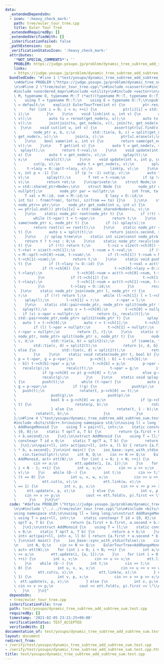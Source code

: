 ```yaml
---
data:
  _extendedDependsOn:
  - icon: ':heavy_check_mark:'
    path: tree/euler_tour_tree.cpp
    title: Euler Tour Tree
  _extendedRequiredBy: []
  _extendedVerifiedWith: []
  _isVerificationFailed: false
  _pathExtension: cpp
  _verificationStatusIcon: ':heavy_check_mark:'
  attributes:
    '*NOT_SPECIAL_COMMENTS*': ''
    PROBLEM: https://judge.yosupo.jp/problem/dynamic_tree_subtree_add_subtree_sum
    links:
    - https://judge.yosupo.jp/problem/dynamic_tree_subtree_add_subtree_sum
  bundledCode: "#line 1 \"test/yosupo/dynamic_tree_subtree_add_subtree_sum.test.cpp\"\
    \n#define PROBLEM \"https://judge.yosupo.jp/problem/dynamic_tree_subtree_add_subtree_sum\"\
    \n\n#line 2 \"tree/euler_tour_tree.cpp\"\n#include <cassert>\n#include <memory>\n\
    #include <unordered_map>\n#include <utility>\n#include <vector>\n\ntemplate <typename\
    \ M, typename O, typename M::T (*act)(typename M::T, typename O::T)>\nclass EulerTourTree{\n\
    \    using T = typename M::T;\n    using E = typename O::T;\n\npublic:\n    EulerTourTree()\
    \ = default;\n    explicit EulerTourTree(int n) {\n        ptr.resize(n);\n  \
    \      for (int i = 0; i < n; ++i) {\n            ptr[i][i] = std::make_shared<Node>(i,\
    \ i);\n        }\n    }\n\n    void link(int u, int v) {\n        assert(!same(u,\
    \ v));\n        auto tu = reroot(get_node(u, u));\n        auto tv = reroot(get_node(v,\
    \ v));\n        join(join(tu, get_node(u, v)), join(tv, get_node(v, u)));\n  \
    \  }\n\n    void cut(int u, int v) {\n        assert(ptr[u].find(v) != ptr[u].end());\n\
    \        node_ptr a, b, c;\n        std::tie(a, b, c) = split(get_node(u, v),\
    \ get_node(v, u));\n        join(a, c);\n        ptr[u].erase(v);\n        ptr[v].erase(u);\n\
    \    }\n\n    bool same(int u, int v) {\n        return same(get_node(u, u), get_node(v,\
    \ v));\n    }\n\n    T get(int v) {\n        auto t = get_node(v, v);\n      \
    \  splay(t);\n        return t->val;\n    }\n\n    void update(int v, const T&\
    \ x) {\n        auto t = get_node(v, v);\n        splay(t);\n        t->val =\
    \ x;\n        recalc(t);\n    }\n\n    void update(int v, int p, const E& x) {\n\
    \        cut(p, v);\n        auto t = get_node(v, v);\n        splay(t);\n   \
    \     t->lazy = O::op(t->lazy, x);\n        link(p, v);\n    }\n\n    T fold(int\
    \ v, int p = -1) {\n        if (p != -1) cut(p, v);\n        auto t = get_node(v,\
    \ v);\n        splay(t);\n        T ret = t->sum;\n        if (p != -1) link(p,\
    \ v);\n        return ret;\n    }\n\nprivate:\n    struct Node;\n    using node_ptr\
    \ = std::shared_ptr<Node>;\n\n    struct Node {\n        node_ptr ch[2] = {nullptr,\
    \ nullptr};\n        node_ptr par = nullptr;\n        int from, to, sz;\n    \
    \    T val = M::id, sum = M::id;\n        E lazy = O::id;\n        Node(int from,\
    \ int to) : from(from), to(to), sz(from == to) {}\n    };\n\n    std::vector<std::unordered_map<int,\
    \ node_ptr>> ptr;\n\n    node_ptr get_node(int u, int v) {\n        if (ptr[u].find(v)\
    \ == ptr[u].end()) ptr[u][v] = std::make_shared<Node>(u, v);\n        return ptr[u][v];\n\
    \    }\n\n    static node_ptr root(node_ptr t) {\n        if (!t) return nullptr;\n\
    \        while (t->par) t = t->par;\n        return t;\n    }\n\n    static bool\
    \ same(node_ptr s, node_ptr t) {\n        if (s) splay(s);\n        if (t) splay(t);\n\
    \        return root(s) == root(t);\n    }\n\n    static node_ptr reroot(node_ptr\
    \ t) {\n        auto s = split(t);\n        return join(s.second, s.first);\n\
    \    }\n\n    // splay tree\n\n    static int size(const node_ptr& t) {\n    \
    \    return t ? t->sz : 0;\n    }\n\n    static node_ptr recalc(const node_ptr&\
    \ t) {\n        if (!t) return t;\n        t->sz = size(t->ch[0]) + (t->from ==\
    \ t->to) + size(t->ch[1]);\n        t->sum = t->val;\n        if (t->ch[0]) t->sum\
    \ = M::op(t->ch[0]->sum, t->sum);\n        if (t->ch[1]) t->sum = M::op(t->sum,\
    \ t->ch[1]->sum);\n        return t;\n    }\n\n    static void push(const node_ptr&\
    \ t) {\n        if (t->lazy != O::id) {\n            t->val = act(t->val, t->lazy);\n\
    \            if (t->ch[0]) {\n                t->ch[0]->lazy = O::op(t->ch[0]->lazy,\
    \ t->lazy);\n                t->ch[0]->sum = act(t->ch[0]->sum, t->lazy);\n  \
    \          }\n            if (t->ch[1]) {\n                t->ch[1]->lazy = O::op(t->ch[1]->lazy,\
    \ t->lazy);\n                t->ch[1]->sum = act(t->ch[1]->sum, t->lazy);\n  \
    \          }\n            t->lazy = O::id;\n        }\n        recalc(t);\n  \
    \  }\n\n    static node_ptr join(node_ptr l, node_ptr r) {\n        if (!l) return\
    \ r;\n        if (!r) return l;\n        while (l->ch[1]) l = l->ch[1];\n    \
    \    splay(l);\n        l->ch[1] = r;\n        r->par = l;\n        return recalc(l);\n\
    \    }\n\n    static std::pair<node_ptr, node_ptr> split(node_ptr t) {\n     \
    \   splay(t);\n        auto s = t->ch[0];\n        t->ch[0] = nullptr;\n     \
    \   if (s) s->par = nullptr;\n        return {s, recalc(t)};\n    }\n\n    static\
    \ std::pair<node_ptr,node_ptr> split2(node_ptr t) {\n        splay(t);\n     \
    \   auto l = t->ch[0];\n        auto r = t->ch[1];\n        t->ch[0] = nullptr;\n\
    \        if (l) l->par = nullptr;\n        t->ch[1] = nullptr;\n        if (r)\
    \ r->par = nullptr;\n        return {l, r};\n    }\n\n    static std::tuple<node_ptr,\
    \ node_ptr, node_ptr> split(node_ptr s, node_ptr t) {\n        node_ptr a, b,\
    \ c, d;\n        std::tie(a, b) = split2(s);\n        if (same(a, t)) {\n    \
    \        std::tie(c, d) = split2(t);\n            return {c, d, b};\n        }\
    \ else {\n            std::tie(c, d) = split2(t);\n            return {a, c, d};\n\
    \        }\n    }\n\n    static void rotate(node_ptr t, bool b) {\n        node_ptr\
    \ p = t->par, g = p->par;\n        p->ch[1 - b] = t->ch[b];\n        if (p->ch[1\
    \ - b]) t->ch[b]->par = p;\n        t->ch[b] = p;\n        p->par = t;\n     \
    \   recalc(p);\n        recalc(t);\n        t->par = g;\n        if (t->par) {\n\
    \            if (g->ch[0] == p) g->ch[0] = t;\n            else g->ch[1] = t;\n\
    \            recalc(g);\n        }\n    }\n\n    static void splay(node_ptr t)\
    \ {\n        push(t);\n        while (t->par) {\n            auto p = t->par,\
    \ g = p->par;\n            if (!g) {\n                push(p);\n             \
    \   push(t);\n                rotate(t, p->ch[0] == t);\n            } else {\n\
    \                push(g);\n                push(p);\n                push(t);\n\
    \                bool b = g->ch[0] == p;\n                if (p->ch[1 - b] ==\
    \ t) {\n                    rotate(p, b);\n                    rotate(t, b);\n\
    \                } else {\n                    rotate(t, 1 - b);\n           \
    \         rotate(t, b);\n                }\n            }\n        }\n    }\n\
    };\n#line 4 \"test/yosupo/dynamic_tree_subtree_add_subtree_sum.test.cpp\"\n\n\
    #include <bits/stdc++.h>\nusing namespace std;\n\nusing ll = long long;\n\nstruct\
    \ AddRangeMonoid {\n    using T = pair<ll, int>;\n    static constexpr T id =\
    \ {0, 0};\n    static T op(T a, T b) {\n        return {a.first + b.first, a.second\
    \ + b.second};\n    }\n};\n\nstruct AddMonoid {\n    using T = ll;\n    static\
    \ constexpr T id = 0;\n    static T op(T a, T b) {\n        return a + b;\n  \
    \  }\n};\n\npair<ll, int> act(pair<ll, int> a, ll b) { return {a.first + a.second\
    \ * b, a.second}; }\n\nint main() {\n    ios_base::sync_with_stdio(false);\n \
    \   cin.tie(nullptr);\n\n    int N, Q;\n    cin >> N >> Q;\n    EulerTourTree<AddRangeMonoid,\
    \ AddMonoid, act> ett(N);\n    for (int i = 0; i < N; ++i) {\n        int a;\n\
    \        cin >> a;\n        ett.update(i, {a, 1});\n    }\n    for (int i = 0;\
    \ i < N - 1; ++i) {\n        int u, v;\n        cin >> u >> v;\n        ett.link(u,\
    \ v);\n    }\n    while (Q--) {\n        int t;\n        cin >> t;\n        if\
    \ (t == 0) {\n            int u, v, w, x;\n            cin >> u >> v >> w >> x;\n\
    \            ett.cut(u, v);\n            ett.link(w, x);\n        } else if (t\
    \ == 1) {\n            int v, p, x;\n            cin >> v >> p >> x;\n       \
    \     ett.update(v, p, x);\n        } else {\n            int v, p;\n        \
    \    cin >> v >> p;\n            cout << ett.fold(v, p).first << \"\\n\";\n  \
    \      }\n    }\n}\n"
  code: "#define PROBLEM \"https://judge.yosupo.jp/problem/dynamic_tree_subtree_add_subtree_sum\"\
    \n\n#include \"../../tree/euler_tour_tree.cpp\"\n\n#include <bits/stdc++.h>\n\
    using namespace std;\n\nusing ll = long long;\n\nstruct AddRangeMonoid {\n   \
    \ using T = pair<ll, int>;\n    static constexpr T id = {0, 0};\n    static T\
    \ op(T a, T b) {\n        return {a.first + b.first, a.second + b.second};\n \
    \   }\n};\n\nstruct AddMonoid {\n    using T = ll;\n    static constexpr T id\
    \ = 0;\n    static T op(T a, T b) {\n        return a + b;\n    }\n};\n\npair<ll,\
    \ int> act(pair<ll, int> a, ll b) { return {a.first + a.second * b, a.second};\
    \ }\n\nint main() {\n    ios_base::sync_with_stdio(false);\n    cin.tie(nullptr);\n\
    \n    int N, Q;\n    cin >> N >> Q;\n    EulerTourTree<AddRangeMonoid, AddMonoid,\
    \ act> ett(N);\n    for (int i = 0; i < N; ++i) {\n        int a;\n        cin\
    \ >> a;\n        ett.update(i, {a, 1});\n    }\n    for (int i = 0; i < N - 1;\
    \ ++i) {\n        int u, v;\n        cin >> u >> v;\n        ett.link(u, v);\n\
    \    }\n    while (Q--) {\n        int t;\n        cin >> t;\n        if (t ==\
    \ 0) {\n            int u, v, w, x;\n            cin >> u >> v >> w >> x;\n  \
    \          ett.cut(u, v);\n            ett.link(w, x);\n        } else if (t ==\
    \ 1) {\n            int v, p, x;\n            cin >> v >> p >> x;\n          \
    \  ett.update(v, p, x);\n        } else {\n            int v, p;\n           \
    \ cin >> v >> p;\n            cout << ett.fold(v, p).first << \"\\n\";\n     \
    \   }\n    }\n}"
  dependsOn:
  - tree/euler_tour_tree.cpp
  isVerificationFile: true
  path: test/yosupo/dynamic_tree_subtree_add_subtree_sum.test.cpp
  requiredBy: []
  timestamp: '2021-02-05 23:21:25+09:00'
  verificationStatus: TEST_ACCEPTED
  verifiedWith: []
documentation_of: test/yosupo/dynamic_tree_subtree_add_subtree_sum.test.cpp
layout: document
redirect_from:
- /verify/test/yosupo/dynamic_tree_subtree_add_subtree_sum.test.cpp
- /verify/test/yosupo/dynamic_tree_subtree_add_subtree_sum.test.cpp.html
title: test/yosupo/dynamic_tree_subtree_add_subtree_sum.test.cpp
---
```

